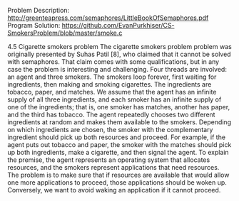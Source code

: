 Problem Description: http://greenteapress.com/semaphores/LittleBookOfSemaphores.pdf
Program Solution: https://github.com/EvanPurkhiser/CS-SmokersProblem/blob/master/smoke.c


4.5 Cigarette smokers problem
The cigarette smokers problem problem was originally presented by Suhas Patil
[8], who claimed that it cannot be solved with semaphores. That claim comes
with some qualifications, but in any case the problem is interesting and challenging.
Four threads are involved: an agent and three smokers. The smokers loop
forever, first waiting for ingredients, then making and smoking cigarettes. The
ingredients are tobacco, paper, and matches.
We assume that the agent has an infinite supply of all three ingredients, and
each smoker has an infinite supply of one of the ingredients; that is, one smoker
has matches, another has paper, and the third has tobacco.
The agent repeatedly chooses two different ingredients at random and makes
them available to the smokers. Depending on which ingredients are chosen, the
smoker with the complementary ingredient should pick up both resources and
proceed.
For example, if the agent puts out tobacco and paper, the smoker with the
matches should pick up both ingredients, make a cigarette, and then signal the
agent.
To explain the premise, the agent represents an operating system that allocates
resources, and the smokers represent applications that need resources. The
problem is to make sure that if resources are available that would allow one more
applications to proceed, those applications should be woken up. Conversely, we
want to avoid waking an application if it cannot proceed.
